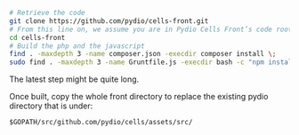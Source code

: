 
```sh
# Retrieve the code
git clone https://github.com/pydio/cells-front.git
# From this line on, we assume you are in Pydio Cells Front’s code root directory
cd cells-front
# Build the php and the javascript
find . -maxdepth 3 -name composer.json -execdir composer install \;
sudo find . -maxdepth 3 -name Gruntfile.js -execdir bash -c "npm install && grunt" \;
```

The latest step might be quite long.

Once built, copy the whole front directory to replace the existing pydio directory that is under:

`$GOPATH/src/github.com/pydio/cells/assets/src/`
